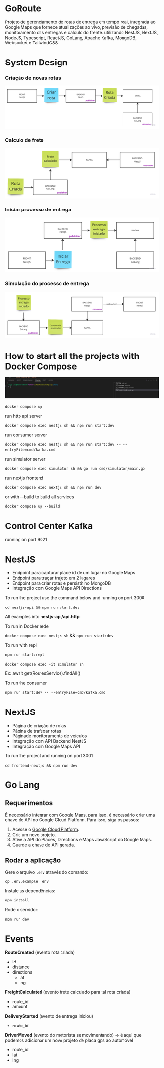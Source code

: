 # GoRoute
Projeto de gerenciamento de rotas de entrega em tempo real, integrada ao Google Maps que fornece atualizações ao vivo, previsão de chegadas, monitoramento das entregas e calculo do frente. utilizando NestJS, NextJS, NodeJS, Typescript, ReactJS, GoLang, Apache Kafka, MongoDB, Websocket e TailwindCSS

# System Design

### Criação de novas rotas

![alt text](image.png)

### Calculo de frete

![alt text](image-1.png)

### Iniciar processo de entrega

![alt text](image-2.png)

### Simulação do processo de entrega

![alt text](image-3.png)

# How to start all the projects with Docker Compose

![alt text](image-4.png)

```docker compose up ```

run http api server

```docker compose exec nestjs sh && npm run start:dev ```

run consumer server

```docker compose exec nestjs sh && npm run start:dev -- --entryFile=cmd/kafka.cmd ```

run simulator server

```docker compose exec simulator sh && go run cmd/simulator/main.go ```

run nextjs frontend

```docker compose exec nextjs sh && npm run dev ```


or with --build to build all services

```docker compose up --build ```

# Control Center Kafka

running on port 9021

# NestJS

- Endpoint para capturar place id de um lugar no Google Maps
- Endpoint para traçar trajeto em 2 lugares
- Endpoint para criar rotas e persistir no MongoDB
- Integração com Google Maps API Directions

To run the project use the command below and running on port 3000

```cd nestjs-api && npm run start:dev```

All examples into **nestjs-api/api.http**

To run in Docker rede

```docker compose exec nestjs sh``` && ```npm run start:dev```

To run with repl

```npm run start:repl```

```docker compose exec -it simulator sh```

Ex: await get(RoutesService).findAll()

To run the consumer

```npm run start:dev -- --entryFile=cmd/kafka.cmd```

# NextJS

- Página de criação de rotas
- Página de trafegar rotas
- Páginade monitoramento de veículos
- Integração com API Backend NestJS
- Integração com Google Maps API

To run the project and running on port 3001

```cd frontend-nextjs && npm run dev``` 

# Go Lang

## Requerimentos

É necessário integrar com Google Maps, para isso, é necessário criar uma chave de API no Google Cloud Platform. Para isso, siga os passos:

1. Acesse o [Google Cloud Platform](https://cloud.google.com/).
2. Crie um novo projeto.
3. Ative a API do Places, Directions e Maps JavaScript do Google Maps.
4. Guarde a chave de API gerada.

## Rodar a aplicação

Gere o arquivo `.env` através do comando:

```
cp .env.example .env
```

Instale as dependências:

```bash
npm install
```

Rode o servidor:

```bash
npm run dev
```

# Events

**RouteCreated** (evento rota criada)

- id
- distance
- directions
  - lat
  - lng

**FreightCalculated** (evento frete calculado para tal rota criada)
- route_id
- amount

**DeliveryStarted** (evento de entrega iniciou)
- route_id

**DriverMoved** (evento do motorista se movimentando) -> é aqui que podemos adicionar um novo projeto de placa gps ao automóvel
- route_id
- lat
- lng


